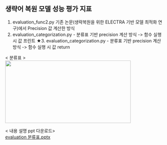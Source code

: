 ## 생략어 복원 모델 성능 평가 지표

1. evaluation_func2.py  기존 논문(생략복원을 위한 ELECTRA 기반 모델 최적화 연구)에서 Precision 값 계산한 방식
2. evaluation_categorization.py - 분류표 기반 precision 계산 방식 -> 함수 실행 시 값 프린트
★3. evaluation_categorization.py - 분류표 기반 precision 계산 방식 -> 함수 실행 시 값 return

< 분류표 >  
  <img src="https://user-images.githubusercontent.com/89725142/178155852-01327c06-e817-4ef3-8c98-545235676fc0.png" width="400" height="200"/>

< 내용 설명 ppt 다운로드>  
[evaluation 분류표.pptx](https://github.com/sdiaeyu6n/zero_anaphora_resolution/files/9079554/evaluation.pptx)
